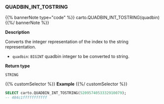 ### QUADBIN_INT_TOSTRING

{{% bannerNote type="code" %}}
carto.QUADBIN_INT_TOSTRING(quadbin)
{{%/ bannerNote %}}

**Description**

Converts the integer representation of the index to the string representation.

* `quadbin`: `BIGINT` quadbin integer to be converted to string.

**Return type**

`STRING`

{{% customSelector %}}
**Example**
{{%/ customSelector %}}

```sql
SELECT carto.QUADBIN_INT_TOSTRING(5209574053332910079);
-- 484c1fffffffffff
```